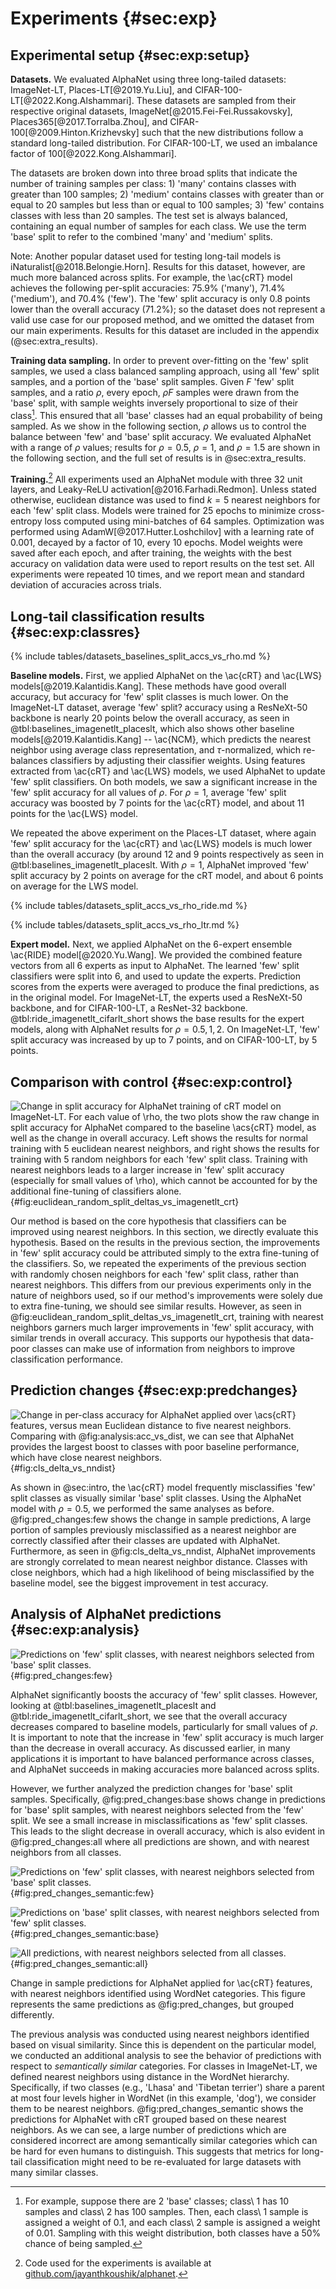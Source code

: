 # Experiments {#sec:exp}

## Experimental setup {#sec:exp:setup}

**Datasets.** We evaluated AlphaNet using three long-tailed datasets:
ImageNet-LT, Places-LT[@2019.Yu.Liu], and
CIFAR-100-LT[@2022.Kong.Alshammari]. These datasets are sampled from
their respective original datasets, ImageNet[@2015.Fei-Fei.Russakovsky],
Places365[@2017.Torralba.Zhou], and CIFAR-100[@2009.Hinton.Krizhevsky]
such that the new distributions follow a standard long-tailed
distribution. For CIFAR-100-LT, we used an imbalance factor of
100[@2022.Kong.Alshammari].

The datasets are broken down into three broad splits that indicate the
number of training samples per class: 1) 'many' contains classes with
greater than 100 samples; 2) 'medium' contains classes with greater than
or equal to 20 samples but less than or equal to 100 samples; 3) 'few'
contains classes with less than 20 samples. The test set is always
balanced, containing an equal number of samples for each class. We use
the term 'base' split to refer to the combined 'many' and 'medium'
splits.

Note: Another popular dataset used for testing long-tail models is
iNaturalist[@2018.Belongie.Horn]. Results for this dataset, however, are
much more balanced across splits. For example, the \ac{cRT} model
achieves the following per-split accuracies: 75.9% ('many'), 71.4%
('medium'), and 70.4% ('few'). The 'few' split accuracy is only 0.8
points lower than the overall accuracy (71.2%); so the dataset does not
represent a valid use case for our proposed method, and we omitted the
dataset from our main experiments. Results for this dataset are included
in the appendix (@sec:extra_results).

**Training data sampling.** In order to prevent over-fitting on the
'few' split samples, we used a class balanced sampling approach, using
all 'few' split samples, and a portion of the 'base' split samples.
Given $F$ 'few' split samples, and a ratio $\rho$, every epoch, $\rho F$
samples were drawn from the 'base' split, with sample weights inversely
proportional to size of their class[^note:ex_sample_weights]. This
ensured that all 'base' classes had an equal probability of being
sampled. As we show in the following section, $\rho$ allows us to
control the balance between 'few' and 'base' split accuracy. We
evaluated AlphaNet with a range of $\rho$ values; results for
$\rho=0.5$, $\rho=1$, and $\rho=1.5$ are shown in the following section,
and the full set of results is in @sec:extra_results.

[^note:ex_sample_weights]: For example, suppose there are 2 'base'
classes; class\ 1 has 10 samples and class\ 2 has 100 samples. Then,
each class\ 1 sample is assigned a weight of 0.1, and each class\ 2
sample is assigned a weight of 0.01. Sampling with this weight
distribution, both classes have a 50% chance of being sampled.

**Training.**[^note:repo] All experiments used an AlphaNet module with
three 32 unit layers, and Leaky-ReLU activation[@2016.Farhadi.Redmon].
Unless stated otherwise, euclidean distance was used to find $k=5$
nearest neighbors for each 'few' split class. Models were trained for 25
epochs to minimize cross-entropy loss computed using mini-batches of 64
samples. Optimization was performed using
AdamW[@2017.Hutter.Loshchilov] with a learning rate of 0.001, decayed by
a factor of 10, every 10 epochs. Model weights were saved after each
epoch, and after training, the weights with the best accuracy on
validation data were used to report results on the test set. All
experiments were repeated 10 times, and we report mean and standard
deviation of accuracies across trials.

<!-- cSpell: disable -->

[^note:repo]: Code used for the experiments is available at
[github.com/jayanthkoushik/alphanet](https://github.com/jayanthkoushik/alphanet).

<!-- cSpell: enable -->

## Long-tail classification results {#sec:exp:classres}

{% include tables/datasets_baselines_split_accs_vs_rho.md %}

**Baseline models.** First, we applied AlphaNet on the \ac{cRT} and
\ac{LWS} models[@2019.Kalantidis.Kang]. These methods have good overall
accuracy, but accuracy for 'few' split classes is much lower. On the
ImageNet-LT dataset, average 'few' split? accuracy using a ResNeXt-50
backbone is nearly 20 points below the overall accuracy, as seen in
@tbl:baselines_imagenetlt_placeslt, which also shows other baseline
models[@2019.Kalantidis.Kang] -- \ac{NCM}, which predicts the nearest
neighbor using average class representation, and $\tau$-normalized,
which re-balances classifiers by adjusting their classifier weights.
Using features extracted from \ac{cRT} and \ac{LWS} models, we used
AlphaNet to update 'few' split classifiers. On both models, we saw a
significant increase in the 'few' split accuracy for all values of
$\rho$. For $\rho = 1$, average 'few' split accuracy was boosted by 7
points for the \ac{cRT} model, and about 11 points for the \ac{LWS}
model.

We repeated the above experiment on the Places-LT dataset, where again
'few' split accuracy for the \ac{cRT} and \ac{LWS} models is much lower
than the overall accuracy (by around 12 and 9 points respectively as
seen in @tbl:baselines_imagenetlt_placeslt. With $\rho = 1$, AlphaNet
improved 'few' split accuracy by 2 points on average for the cRT model,
and about 6 points on average for the LWS model.

{% include tables/datasets_split_accs_vs_rho_ride.md %}

{% include tables/datasets_split_accs_vs_rho_ltr.md %}

**Expert model.** Next, we applied AlphaNet on the 6-expert ensemble
\ac{RIDE} model[@2020.Yu.Wang]. We provided the combined feature vectors
from all 6 experts as input to AlphaNet. The learned 'few' split
classifiers were split into 6, and used to update the experts.
Prediction scores from the experts were averaged to produce the final
predictions, as in the original model. For ImageNet-LT, the experts used
a ResNeXt-50 backbone, and for CIFAR-100-LT, a ResNet-32 backbone.
@tbl:ride_imagenetlt_cifarlt_short shows the base results for the expert
models, along with AlphaNet results for $\rho = 0.5, 1, 2$. On
ImageNet-LT, 'few' split accuracy was increased by up to 7 points, and
on CIFAR-100-LT, by 5 points.


## Comparison with control {#sec:exp:control}

![Change in split accuracy for AlphaNet training of cRT model on
ImageNet-LT. For each value of $\rho$, the two plots show the raw change
in split accuracy for AlphaNet compared to the baseline \acs{cRT} model,
as well as the change in overall accuracy. Left shows the results for
normal training with 5 euclidean nearest neighbors, and right shows the
results for training with 5 random neighbors for each 'few' split class.
Training with nearest neighbors leads to a larger increase in 'few'
split accuracy (especially for small values of $\rho$), which cannot be
accounted for by the additional fine-tuning of classifiers
alone.](figures/euclidean_random_split_deltas_vs_rho_imagenetlt_crt){#fig:euclidean_random_split_deltas_vs_imagenetlt_crt}

Our method is based on the core hypothesis that classifiers can be
improved using nearest neighbors. In this section, we directly evaluate
this hypothesis. Based on the results in the previous section, the
improvements in 'few' split accuracy could be attributed simply to the
extra fine-tuning of the classifiers. So, we repeated the experiments of
the previous section with randomly chosen neighbors for each 'few' split
class, rather than nearest neighbors. This differs from our previous
experiments only in the nature of neighbors used, so if our method's
improvements were solely due to extra fine-tuning, we should see similar
results. However, as seen in
@fig:euclidean_random_split_deltas_vs_imagenetlt_crt, training with
nearest neighbors garners much larger improvements in 'few' split
accuracy, with similar trends in overall accuracy. This supports our
hypothesis that data-poor classes can make use of information from
neighbors to improve classification performance.

## Prediction changes {#sec:exp:predchanges}

![Change in per-class accuracy for AlphaNet applied over \acs{cRT}
features, versus mean Euclidean distance to five nearest neighbors.
Comparing with @fig:analysis:acc_vs_dist, we can see that AlphaNet
provides the largest boost to classes with poor baseline performance,
which have close nearest
neighbors.](figures/cls_delta_vs_nndist_imagenetlt_crt_rho_05){#fig:cls_delta_vs_nndist}

As shown in @sec:intro, the \ac{cRT} model frequently misclassifies
'few' split classes as visually similar 'base' split classes. Using the
AlphaNet model with $\rho=0.5$, we performed the same analyses as
before. @fig:pred_changes:few shows the change in sample predictions, A
large portion of samples previously misclassified as a nearest neighbor
are correctly classified after their classes are updated with AlphaNet.
Furthermore, as seen in @fig:cls_delta_vs_nndist, AlphaNet improvements
are strongly correlated to mean nearest neighbor distance. Classes with
close neighbors, which had a high likelihood of being misclassified by
the baseline model, see the biggest improvement in test accuracy.

## Analysis of AlphaNet predictions {#sec:exp:analysis}

![Predictions on 'few' split classes, with nearest neighbors selected
from 'base' split
classes.](figures/rhos_few_pred_changes_nn_base_imagenetlt_crt){#fig:pred_changes:few}

<!-- Change in sample predictions for AlphaNet applied to \ac{cRT} features,
using $k=10$ nearest neighbors by Euclidean distance. The bars on the
left show the distribution of predictions by the baseline model; and the
bars on the right show the distribution for AlphaNet. The counts are
aggregated from 10 independent runs of AlphaNet. The "flow" bands from
left to right show the changes in individual sample predictions. -->

AlphaNet significantly boosts the accuracy of 'few' split classes.
However, looking at @tbl:baselines_imagenetlt_placeslt and
@tbl:ride_imagenetlt_cifarlt_short, we see that the overall accuracy
decreases compared to baseline models, particularly for small values of
$\rho$. It is important to note that the increase in 'few' split
accuracy is much larger than the decrease in overall accuracy. As
discussed earlier, in many applications it is important to have balanced
performance across classes, and AlphaNet succeeds in making accuracies
more balanced across splits.

However, we further analyzed the prediction changes for 'base' split
samples. Specifically, @fig:pred_changes:base shows change in
predictions for 'base' split samples, with nearest neighbors selected
from the 'few' split. We see a small increase in misclassifications as
'few' split classes. This leads to the slight decrease in overall
accuracy, which is also evident in @fig:pred_changes:all where all
predictions are shown, and with nearest neighbors from all classes.

<div id="fig:pred_changes_semantic">

![Predictions on 'few' split classes, with nearest neighbors selected
from 'base' split
classes.](figures/few_pred_changes_nn_semantic4_imagenetlt_crt_rho_05){#fig:pred_changes_semantic:few}

![Predictions on 'base' split classes, with nearest neighbors selected
from 'few' split
classes.](figures/base_pred_changes_nn_semantic4_imagenetlt_crt_rho_05){#fig:pred_changes_semantic:base}

![All predictions, with nearest neighbors selected from all
classes.](figures/all_pred_changes_nn_semantic4_imagenetlt_crt_rho_05){#fig:pred_changes_semantic:all}

Change in sample predictions for AlphaNet applied for \ac{cRT} features,
with nearest neighbors identified using WordNet categories. This figure
represents the same predictions as @fig:pred_changes, but grouped
differently.

</div>

The previous analysis was conducted using nearest neighbors identified
based on visual similarity. Since this is dependent on the particular
model, we conducted an additional analysis to see the behavior of
predictions with respect to _semantically similar_ categories. For
classes in ImageNet-LT, we defined nearest neighbors using distance in
the WordNet hierarchy. Specifically, if two classes (e.g., 'Lhasa' and
'Tibetan terrier') share a parent at most four levels higher in WordNet
(in this example, 'dog'), we consider them to be nearest neighbors.
@fig:pred_changes_semantic shows the predictions for AlphaNet with cRT
grouped based on these nearest neighbors. As we can see, a large number
of predictions which are considered incorrect are among semantically
similar categories which can be hard for even humans to distinguish.
This suggests that metrics for long-tail classification might need to be
re-evaluated for large datasets with many similar classes.
